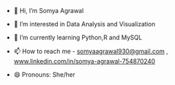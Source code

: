 - 👋 Hi, I’m Somya Agrawal
- 👀 I’m interested in Data Analysis and Visualization
- 🌱 I’m currently learning Python,R and MySQL

- 📫 How to reach me - somyaagrawal930@gmail.com , www.linkedin.com/in/somya-agrawal-754870240
- 😄 Pronouns: She/her
  

<!---
Somya-Agrawal-DataAnalyst/Somya-Agrawal-DataAnalyst is a ✨ special ✨ repository because its `README.md` (this file) appears on your GitHub profile.
You can click the Preview link to take a look at your changes.
--->
